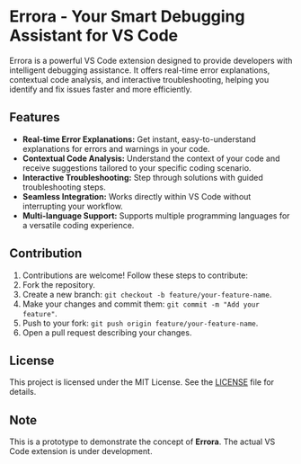 # Errora - Your Smart Debugging Assistant for VS Code

Errora is a powerful VS Code extension designed to provide developers with intelligent debugging assistance. It offers real-time error explanations, contextual code analysis, and interactive troubleshooting, helping you identify and fix issues faster and more efficiently.

## Features
- **Real-time Error Explanations:** Get instant, easy-to-understand explanations for errors and warnings in your code.
- **Contextual Code Analysis:** Understand the context of your code and receive suggestions tailored to your specific coding scenario.
- **Interactive Troubleshooting:** Step through solutions with guided troubleshooting steps.
- **Seamless Integration:** Works directly within VS Code without interrupting your workflow.
- **Multi-language Support:** Supports multiple programming languages for a versatile coding experience.

## Contribution
1. Contributions are welcome! Follow these steps to contribute:
2. Fork the repository.
3. Create a new branch: `git checkout -b feature/your-feature-name`.
4. Make your changes and commit them: `git commit -m "Add your feature"`.
5. Push to your fork: `git push origin feature/your-feature-name`.
6. Open a pull request describing your changes.

## License
This project is licensed under the MIT License. See the [LICENSE](LICENSE) file for details.

## Note
This is a prototype to demonstrate the concept of **Errora**. The actual VS Code extension is under development.
